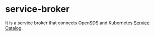# service-broker
It is a service broker that connects OpenSDS and Kubernetes
[Service Catalog](https://github.com/kubernetes-incubator/service-catalog).
